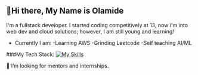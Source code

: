 ## 👋Hi there, My Name is Olamide
I'm a fullstack developer.
I started coding competitively at 13, now i'm into web dev and cloud solutions; however, I am still young and learning!

*    Currently I am:
     -Learning AWS
     -Grinding Leetcode
     -Self teaching AI/ML

###My Tech Stack:
[![My Skills](https://skillicons.dev/icons?i=js,html,css,bootstrap,vue,py,php,cpp,cs,git,laravel,dotnet,aws)](https://skillicons.dev)

🤔 I’m looking for mentors and internships.
<!--
**olamilly/olamilly** is a ✨ _special_ ✨ repository because its `README.md` (this file) appears on your GitHub profile.

Here are some ideas to get you started:

- 🔭 I’m currently working on ...
- 🌱 I’m currently learning ...
- 👯 I’m looking to collaborate on ...
- 🤔 I’m looking for help with ...
- 💬 Ask me about ...
- 📫 How to reach me: ...
- 😄 Pronouns: ...
- ⚡ Fun fact: ...
-->
